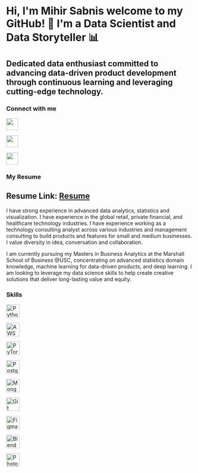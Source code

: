Hi, I'm Mihir Sabnis welcome to my GitHub! 👋
I'm a Data Scientist and Data Storyteller 📊
=====================================
Dedicated data enthusiast committed to advancing data-driven product development through continuous learning and leveraging cutting-edge technology.
------------------------------------

### Connect with me 

<p align="left"> <a href="mailto:mihirraj@marshall.usc.edu" target="_blank" rel="noreferrer"><img src="https://gist.githubusercontent.com/PranoyBu/d3a635ca00fb890856ad2b12a2f92a0a/raw/mail.svg" width="32" height="32" /></a> 

<a href="https://www.github.com/mihirsab" target="_blank" rel="noreferrer"><img src="https://raw.githubusercontent.com/danielcranney/readme-generator/main/public/icons/socials/github.svg" width="32" height="32" /></a> 

<a href="https://www.linkedin.com/in/mihirrsabnis/" target="_blank" rel="noreferrer"><img src="https://raw.githubusercontent.com/danielcranney/readme-generator/main/public/icons/socials/linkedin.svg" width="32" height="32" /></a></p>

### My Resume
Resume Link: [Resume](https://drive.google.com/file/d/1i-NIzlBHuM1QsxqTIcWXhM8G0u3NitpO/view?usp=sharing)
------------------------------------
I have strong experience in advanced data analytics, statistics and visualization. I have experience in the global retail, private financial, and healthcare technology industries. I have experience working as a technology consulting analyst across various industries and management consulting to build products and features for small and medium businesses. I value diversity in idea, conversation and collaboration.

I am currently pursuing my Masters in Business Analytics at the Marshall School of Business @USC, concentrating on advanced statistics domain knowledge, machine learning for data-driven products, and deep learning. I am looking to leverage my data science skills to help create creative solutions that deliver long-lasting value and equity.

### Skills

<p align="left">
<a href="https://www.python.org/" target="_blank" rel="noreferrer"><img src="https://raw.githubusercontent.com/danielcranney/readme-generator/main/public/icons/skills/python-colored.svg" width="36" height="36" alt="Python" /></a>

<a href="https://aws.amazon.com/" target="_blank" rel="noreferrer"><img src="https://raw.githubusercontent.com/danielcranney/readme-generator/main/public/icons/skills/aws-colored.svg" width="36" height="36" alt="AWS" /></a>

<a href="https://pytorch.org/" target="_blank" rel="noreferrer"><img src="https://raw.githubusercontent.com/danielcranney/readme-generator/main/public/icons/skills/pytorch-colored.svg" width="36" height="36" alt="PyTorch" /></a>

<a href="https://www.postgresql.org/" target="_blank" rel="noreferrer"><img src="https://raw.githubusercontent.com/danielcranney/readme-generator/main/public/icons/skills/postgresql-colored.svg" width="36" height="36" alt="PostgreSQL" /></a>

<a href="https://www.mongodb.com/" target="_blank" rel="noreferrer"><img src="https://raw.githubusercontent.com/danielcranney/readme-generator/main/public/icons/skills/mongodb-colored.svg" width="36" height="36" alt="MongoDB" /></a>

<a href="https://git-scm.com/" target="_blank" rel="noreferrer"><img src="https://raw.githubusercontent.com/danielcranney/readme-generator/main/public/icons/skills/git-colored.svg" width="36" height="36" alt="Git" /></a>

<a href="https://www.figma.com/" target="_blank" rel="noreferrer"><img src="https://raw.githubusercontent.com/danielcranney/readme-generator/main/public/icons/skills/figma-colored.svg" width="36" height="36" alt="Figma" /></a>

<a href="https://www.blender.org/" target="_blank" rel="noreferrer"><img src="https://raw.githubusercontent.com/danielcranney/readme-generator/main/public/icons/skills/blender-colored.svg" width="36" height="36" alt="Blender" /></a>

<a href="https://www.adobe.com/uk/products/photoshop.html" target="_blank" rel="noreferrer"><img src="https://raw.githubusercontent.com/danielcranney/readme-generator/main/public/icons/skills/photoshop-colored.svg" width="36" height="36" alt="Photoshop" /></a>
</p>
